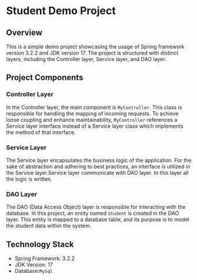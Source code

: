 # Student Demo Project

## Overview

This is a simple demo project showcasing the usage of Spring framework version 3.2.2 and JDK version 17. The project is structured with distinct layers, including the Controller layer, Service layer, and DAO layer.

## Project Components

### Controller Layer

In the Controller layer, the main component is `MyController`. This class is responsible for handling the mapping of incoming requests. To achieve loose coupling and enhance maintainability, `MyController` references a Service layer interface instead of a Service layer class which implements the method of that interface.

### Service Layer

The Service layer encapsulates the business logic of the application. For the sake of abstraction and adhering to best practices, an interface is utilized in the Service layer.Service layer communicate with DAO layer. In this layer all the logic is written.
### DAO Layer

The DAO (Data Access Object) layer is responsible for interacting with the database. In this project, an entity named `Student` is created in the DAO layer. This entity is mapped to a database table, and its purpose is to model the student data within the system.

## Technology Stack

- Spring Framework: 3.2.2
- JDK Version: 17
- Database:`MySql`



